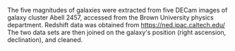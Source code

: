 The five magnitudes of galaxies were extracted from five DECam images of galaxy cluster Abell 2457, accessed from the Brown University physics department.
Redshift data was obtained from https://ned.ipac.caltech.edu/
The two data sets are then joined on the galaxy's position (right ascension, declination), and cleaned.